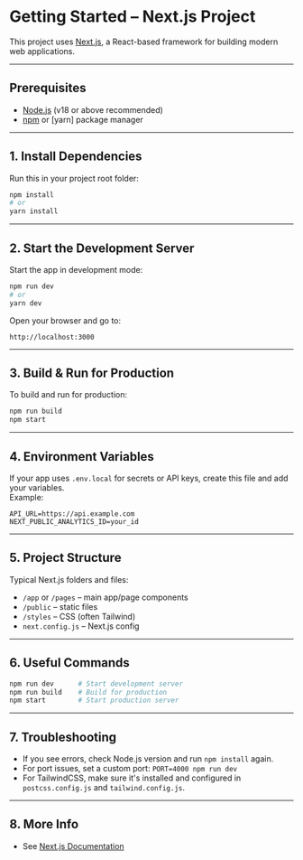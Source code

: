 # Getting Started – Next.js Project

This project uses [Next.js](https://nextjs.org/), a React-based framework for building modern web applications.

---

## Prerequisites

- [Node.js](https://nodejs.org/) (v18 or above recommended)
- [npm](https://www.npmjs.com/) or [yarn] package manager

---

## 1. Install Dependencies

Run this in your project root folder:

```sh
npm install
# or
yarn install
```

---

## 2. Start the Development Server

Start the app in development mode:

```sh
npm run dev
# or
yarn dev
```

Open your browser and go to:

```
http://localhost:3000
```

---

## 3. Build & Run for Production

To build and run for production:

```sh
npm run build
npm start
```

---

## 4. Environment Variables

If your app uses `.env.local` for secrets or API keys, create this file and add your variables.  
Example:

```
API_URL=https://api.example.com
NEXT_PUBLIC_ANALYTICS_ID=your_id
```

---

## 5. Project Structure

Typical Next.js folders and files:

- `/app` or `/pages` – main app/page components
- `/public` – static files
- `/styles` – CSS (often Tailwind)
- `next.config.js` – Next.js config

---

## 6. Useful Commands

```sh
npm run dev      # Start development server
npm run build    # Build for production
npm start        # Start production server
```

---

## 7. Troubleshooting

- If you see errors, check Node.js version and run `npm install` again.
- For port issues, set a custom port: `PORT=4000 npm run dev`
- For TailwindCSS, make sure it's installed and configured in `postcss.config.js` and `tailwind.config.js`.

---

## 8. More Info

- See [Next.js Documentation](https://nextjs.org/docs/getting-started)